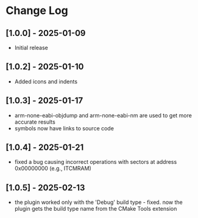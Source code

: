 # Change Log

## [1.0.0] - 2025-01-09
- Initial release

## [1.0.2] - 2025-01-10
- Added icons and indents

## [1.0.3] - 2025-01-17
- arm-none-eabi-objdump and arm-none-eabi-nm are used to get more accurate results
- symbols now have links to source code

## [1.0.4] - 2025-01-21
- fixed a bug causing incorrect operations with sectors at address 0x00000000 (e.g., ITCMRAM)

## [1.0.5] - 2025-02-13
- the plugin worked only with the 'Debug' build type - fixed. now the plugin gets the build type name from the CMake Tools extension